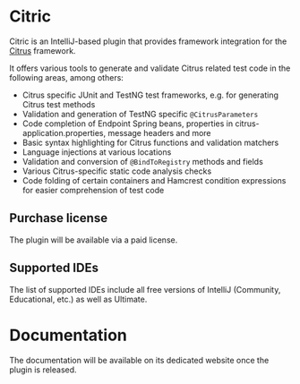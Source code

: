 # Citric

Citric is an IntelliJ-based plugin that provides framework integration for the [Citrus](https://citrusframework.org/) framework.

It offers various tools to generate and validate Citrus related test code in the following areas, among others:
- Citrus specific JUnit and TestNG test frameworks, e.g. for generating Citrus test methods
- Validation and generation of TestNG specific `@CitrusParameters`
- Code completion of Endpoint Spring beans, properties in citrus-application.properties, message headers and more
- Basic syntax highlighting for Citrus functions and validation matchers
- Language injections at various locations
- Validation and conversion of `@BindToRegistry` methods and fields
- Various Citrus-specific static code analysis checks
- Code folding of certain containers and Hamcrest condition expressions for easier comprehension of test code

## Purchase license

The plugin will be available via a paid license.

## Supported IDEs

The list of supported IDEs include all free versions of IntelliJ (Community, Educational, etc.) as well as Ultimate.

# Documentation

The documentation will be available on its dedicated website once the plugin is released.
